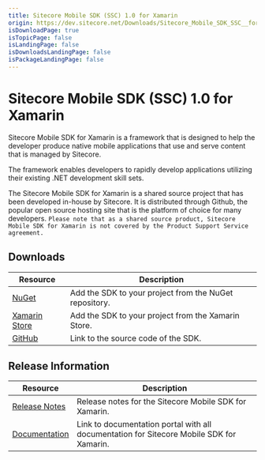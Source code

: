 ```yaml
---
title: Sitecore Mobile SDK (SSC) 1.0 for Xamarin
origin: https://dev.sitecore.net/Downloads/Sitecore_Mobile_SDK_SSC__for_Xamarin/10/Sitecore_Mobile_SDK_SSC_10_for_Xamarin.aspx
isDownloadPage: true
isTopicPage: false
isLandingPage: false
isDownloadsLandingPage: false
isPackageLandingPage: false
---
```


# Sitecore Mobile SDK (SSC) 1.0 for Xamarin

Sitecore Mobile SDK for Xamarin is a framework that is designed to help the developer produce native mobile applications that use and serve content that is managed by Sitecore.

The framework enables developers to rapidly develop applications utilizing their existing .NET development skill sets.

The Sitecore Mobile SDK for Xamarin is a shared source project that has been developed in-house by Sitecore. It is distributed through Github, the popular open source hosting site that is the platform of choice for many developers. `Please note that as a shared source product, Sitecore Mobile SDK for Xamarin is not covered by the Product Support Service agreement.`

## Downloads

 | Resource | Description |
 | --- | --- |
 | [NuGet](https://www.nuget.org/packages/Sitecore.MobileSDK.SSC/) | Add the SDK to your project from the NuGet repository. |
 | [Xamarin Store](https://components.xamarin.com/view/sitecore.mobilesdk.ssc?version=1.0) | Add the SDK to your project from the Xamarin Store. |
 | [GitHub](https://github.com/Sitecore/sitecore-mobile-pcl-sdk) | Link to the source code of the SDK. |

## Release Information

 | Resource | Description |
 | --- | --- |
 | [Release Notes](/downloads/Sitecore_Mobile_SDK_SSC__for_Xamarin/10/Sitecore_Mobile_SDK_SSC_10_for_Xamarin/Release_Notes) | Release notes for the Sitecore Mobile SDK for Xamarin. |
 | [Documentation](https://doc.sitecore.com/legacy-docs/sitecore-mobile-sdk-for-xamarin-ssc-1.0.pdf) | Link to documentation portal with all documentation for Sitecore Mobile SDK for Xamarin. |